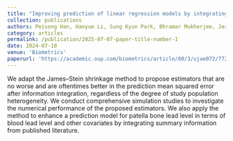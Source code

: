 ```yaml
---
title: "Improving prediction of linear regression models by integrating external information from heterogeneous populations: James–Stein estimators"
collection: publications
authors: Peisong Han, Haoyue Li, Sung Kyun Park, Bhramar Mukherjee, Jeremy MG Taylor
category: articles
permalink: /publication/2025-07-07-paper-title-number-1
date: 2024-07-10
venue: 'Biometrics'
paperurl: 'https://academic.oup.com/biometrics/article/80/3/ujae072/7727379'
---
```

We adapt the James–Stein shrinkage method to propose estimators that are no worse and are oftentimes better in the prediction mean squared error after information integration, regardless of the degree of study population heterogeneity. We conduct comprehensive simulation studies to investigate the numerical performance of the proposed estimators. We also apply the method to enhance a prediction model for patella bone lead level in terms of blood lead level and other covariates by integrating summary information from published literature.
